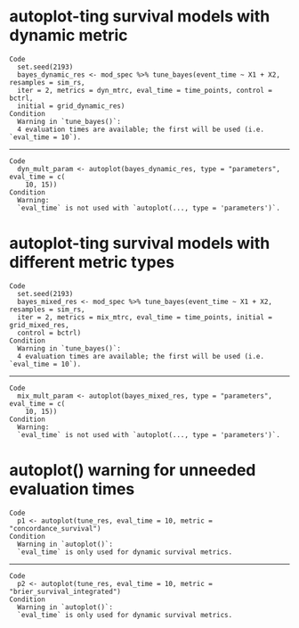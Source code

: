# autoplot-ting survival models with dynamic metric

    Code
      set.seed(2193)
      bayes_dynamic_res <- mod_spec %>% tune_bayes(event_time ~ X1 + X2, resamples = sim_rs,
      iter = 2, metrics = dyn_mtrc, eval_time = time_points, control = bctrl,
      initial = grid_dynamic_res)
    Condition
      Warning in `tune_bayes()`:
      4 evaluation times are available; the first will be used (i.e. `eval_time = 10`).

---

    Code
      dyn_mult_param <- autoplot(bayes_dynamic_res, type = "parameters", eval_time = c(
        10, 15))
    Condition
      Warning:
      `eval_time` is not used with `autoplot(..., type = 'parameters')`.

# autoplot-ting survival models with different metric types

    Code
      set.seed(2193)
      bayes_mixed_res <- mod_spec %>% tune_bayes(event_time ~ X1 + X2, resamples = sim_rs,
      iter = 2, metrics = mix_mtrc, eval_time = time_points, initial = grid_mixed_res,
      control = bctrl)
    Condition
      Warning in `tune_bayes()`:
      4 evaluation times are available; the first will be used (i.e. `eval_time = 10`).

---

    Code
      mix_mult_param <- autoplot(bayes_mixed_res, type = "parameters", eval_time = c(
        10, 15))
    Condition
      Warning:
      `eval_time` is not used with `autoplot(..., type = 'parameters')`.

# autoplot() warning for unneeded evaluation times

    Code
      p1 <- autoplot(tune_res, eval_time = 10, metric = "concordance_survival")
    Condition
      Warning in `autoplot()`:
      `eval_time` is only used for dynamic survival metrics.

---

    Code
      p2 <- autoplot(tune_res, eval_time = 10, metric = "brier_survival_integrated")
    Condition
      Warning in `autoplot()`:
      `eval_time` is only used for dynamic survival metrics.

